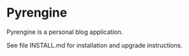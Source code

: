# Pyrengine

Pyrengine is a personal blog application.

See file INSTALL.md for installation and upgrade instructions.
